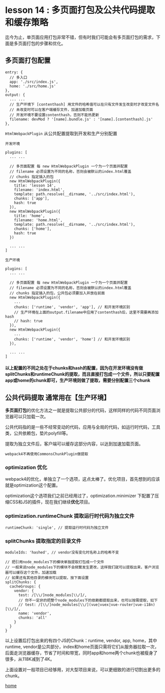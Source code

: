 # lesson 14 : 多页面打包及公共代码提取和缓存策略

迄今为止，单页面应用打包非常不错，但有时我们可能会有多页面打包的需求，下面是多页面打包的步骤和优化。

## 多页面打包配置

```
entry: {
  // 多入口
  app: './src/index.js',
  home: './src/home.js'
},
output: {
  ... ...
  // 生产环境下 [contenthash] 用文件的哈希值可以在只有文件发生改变时才改变文件名
  // 未改变时可以在客户端缓存文件，加速加载页面
  // 开发环境不要设置contenthash，否则不能热更新
  filename: devMod ? '[name].bundle.js' : '[name].[contenthash].js'
},
```
`HtmlWebpackPlugin` 从公共配置提取到开发和生产分别配置
```
开发环境

plugins: [
  ... ...

  // 多页面配置 每 new HtmlWebpackPlugin 一个为一个页面并配置
  // filename 必须设置为不同的名称，否则会被默认的index.html覆盖
  // chunks 指定插入的包
  new HtmlWebpackPlugin({
    title: 'lesson 14',
    filename: 'index.html',
    template: path.resolve(__dirname, '../src/index.html'),
    chunks: ['app'],
    hash: true
  }),
  new HtmlWebpackPlugin({
    title: 'home',
    filename: 'home.html',
    template: path.resolve(__dirname, '../src/index.html'),
    chunks: ['home'],
    hash: true
  })

  ... ...
]
```
```
生产环境

plugins: [
  ... ...

  // 多页面配置 每 new HtmlWebpackPlugin 一个为一个页面并配置
  // filename 必须设置为不同的名称，否则会被默认的index.html覆盖
  // chunks 指定插入的包，公共包必须要加入并放在前面
  new HtmlWebpackPlugin({
    ...
    chunks: ['runtime', 'vendor', 'app'], // 和开发环境区别
    // 生产环境在上面的output.filename中应用了contenthash后，这里不需要再添加hash
    // hash: true
  }),
  new HtmlWebpackPlugin({
    ...
    chunks: ['runtime', 'vendor', 'home'] // 和开发环境区别
  }),

  ... ...
]
```
#### 以上配置的不同之处在于chunks和hash的配置，因为在开发环境没有做splitChunks和runtimeChunk的提取，而且直接打包成一个文件，所以只要配置app或home的chunk即可，生产环境则做了提取，需要分别配置三个chunk

## 公共代码提取 通常用在【生产环境】

**多页面打包**的优化方法之一就是提取公共部分的代码，这样同样的代码不同页面浏览器可以只加载一次。

公共代码指的是一些不经常变动的代码，应用与全局的代码，如运行时代码，工具类，公共依赖包，垫片polyfill等。

提取为独立文件后，客户端可以缓存这部分内容，以达到加速加载页面。

`webpack4不再使用CommonsChunkPlugin做提取`

### optimization 优化

webpack4的优化，单独立了一个选项，这点太棒了。优化项目，首先想到的应该就是optimization这个配置。

optimization这个选项我们之前已经用过了，optimization.minimizer 下配置了压缩CSS和JS的插件，现在我们继续**优化**项目。

### optimization.runtimeChunk 提取运行时代码为独立文件

```
runtimeChunk: 'single', // 提取运行时代码为独立文件
```

### splitChunks 提取指定的目录文件

```
moduleIds: 'hashed', // vendor没有变化时名称上的哈希不变

// 把引用node_modules下的模块单独提取打包成一个文件
// 一般来说node_modules下的模块不会频繁发生更改，这样我们就可以提取出来，客户浏览器可以缓存这个文件，加速加载
// 如果还有其他目录的模块可以提取，按下面设置
splitChunks: {
  cacheGroups: {
    vendor: {
      test: /[\\/]node_modules[\\/]/,
      // 你不一定非的把整个node_modules下的依赖都提取出来，也可以按需提取，如下
      // test: /[\\/]node_modules[\\/](vue|vuex|vue-router|vue-i18n)[\\/]/,
      name: 'vendor',
      chunks: 'all'
    }
  }
}
```
以上设置后打包出来的有四个JS的Chunk：runtime, vendor, app, home，其中runtime, vendor是公共部分，index和home页面只需将它们从服务器拉取一次，后面走浏览器缓存，节省了时间和带宽，同时app和home两个chunk也被瘦身了很多，从118K减到了4K。

上面设置对一般项目已经够用，对大型项目来说，可以更细致的进行切割出更多的chunk。

[home](https://github.com/biggerV/webpack4-lesson)